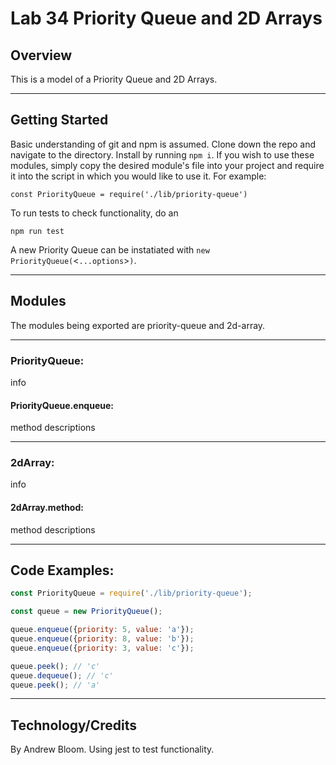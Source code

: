 # Lab 34 Priority Queue and 2D Arrays

## Overview

This is a model of a Priority Queue and 2D Arrays.
***
## Getting Started

Basic understanding of git and npm is assumed. Clone down the repo and navigate to the directory. Install by running `npm i`. If you wish to use these modules, simply copy the desired module's file into your project and require it into the script in which you would like to use it. For example:

```const PriorityQueue = require('./lib/priority-queue')```

To run tests to check functionality, do an

```npm run test```

A new Priority Queue can be instatiated with `new PriorityQueue(`<`...options`>`)`. 
***
## Modules

The modules being exported are priority-queue and 2d-array.
***
### PriorityQueue:

info

#### PriorityQueue.enqueue:

method descriptions


***
### 2dArray:

info

#### 2dArray.method:

method descriptions

***
## Code Examples:

```javascript
const PriorityQueue = require('./lib/priority-queue');

const queue = new PriorityQueue();

queue.enqueue({priority: 5, value: 'a'});
queue.enqueue({priority: 8, value: 'b'});
queue.enqueue({priority: 3, value: 'c'});

queue.peek(); // 'c'
queue.dequeue(); // 'c'
queue.peek(); // 'a'
```
***
## Technology/Credits

By Andrew Bloom. Using jest to test functionality.